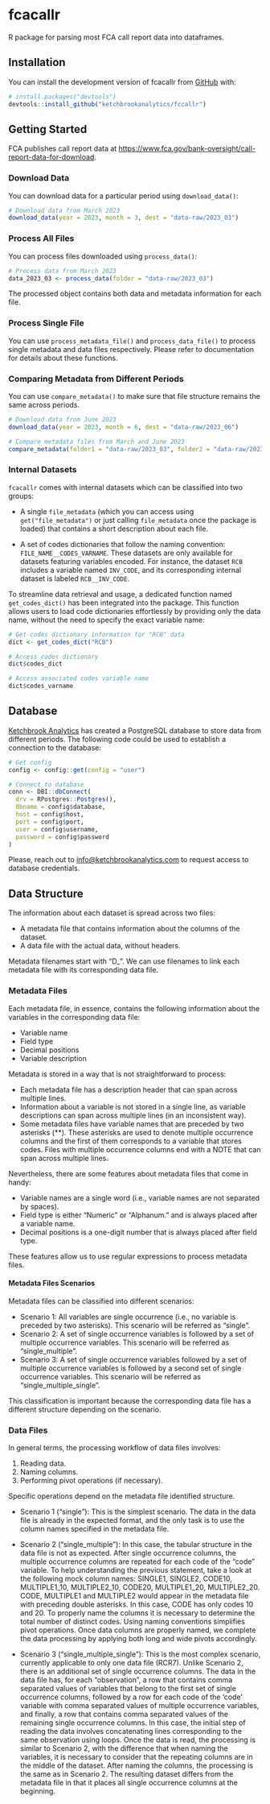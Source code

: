 
<!-- README.md is generated from README.Rmd. Please edit that file -->

# fcacallr

<!-- badges: start -->
<!-- badges: end -->

R package for parsing most FCA call report data into dataframes.

## Installation

You can install the development version of fcacallr from
[GitHub](https://github.com/) with:

``` r
# install.packages("devtools")
devtools::install_github("ketchbrookanalytics/fccallr")
```

## Getting Started

FCA publishes call report data at
<https://www.fca.gov/bank-oversight/call-report-data-for-download>.

### Download Data

You can download data for a particular period using `download_data()`:

``` r
# Download data from March 2023
download_data(year = 2023, month = 3, dest = "data-raw/2023_03")
```

### Process All Files

You can process files downloaded using `process_data()`:

``` r
# Process data from March 2023
data_2023_03 <- process_data(folder = "data-raw/2023_03")
```

The processed object contains both data and metadata information for
each file.

### Process Single File

You can use `process_metadata_file()` and `process_data_file()` to
process single metadata and data files respectively. Please refer to
documentation for details about these functions.

### Comparing Metadata from Different Periods

You can use `compare_metadata()` to make sure that file structure
remains the same across periods.

``` r
# Download data from June 2023
download_data(year = 2023, month = 6, dest = "data-raw/2023_06")

# Compare metadata files from March and June 2023
compare_metadata(folder1 = "data-raw/2023_03", folder2 = "data-raw/2023_06")
```

### Internal Datasets

`fcacallr` comes with internal datasets which can be classified into two
groups:

- A single `file_metadata` (which you can access using
  `get("file_metadata")` or just calling `file_metadata` once the
  package is loaded) that contains a short description about each file.

- A set of codes dictionaries that follow the naming convention:
  `FILE_NAME__CODES_VARNAME`. These datasets are only available for
  datasets featuring variables encoded. For instance, the dataset `RCB`
  includes a variable named `INV_CODE`, and its corresponding internal
  dataset is labeled `RCB__INV_CODE`.

To streamline data retrieval and usage, a dedicated function named
`get_codes_dict()` has been integrated into the package. This function
allows users to load code dictionaries effortlessly by providing only
the data name, without the need to specify the exact variable name:

``` r
# Get codes dictionary information for "RCB" data
dict <- get_codes_dict("RCB")

# Access codes dictionary
dict$codes_dict

# Access associated codes variable name
dict$codes_varname
```

## Database

[Ketchbrook Analytics](https://www.ketchbrookanalytics.com/) has created
a PostgreSQL database to store data from different periods. The
following code could be used to establish a connection to the database:

``` r
# Get config
config <- config::get(config = "user")

# Connect to database
conn <- DBI::dbConnect(
  drv = RPostgres::Postgres(),
  dbname = config$database,
  host = config$host,
  port = config$port,
  user = config$username,
  password = config$password
)
```

Please, reach out to
[info@ketchbrookanalytics.com](mailto:info@ketchbrookanalytics.com?subject=FCA%20Call%20Report%20Database)
to request access to database credentials.

## Data Structure

The information about each dataset is spread across two files:

- A metadata file that contains information about the columns of the
  dataset.
- A data file with the actual data, without headers.

Metadata filenames start with “D\_”. We can use filenames to link each
metadata file with its corresponding data file.

### Metadata Files

Each metadata file, in essence, contains the following information about
the variables in the corresponding data file:

- Variable name
- Field type
- Decimal positions
- Variable description

Metadata is stored in a way that is not straightforward to process:

- Each metadata file has a description header that can span across
  multiple lines.
- Information about a variable is not stored in a single line, as
  variable descriptions can span across multiple lines (in an
  inconsistent way).
- Some metadata files have variable names that are preceded by two
  asterisks (\*\*). These asterisks are used to denote multiple
  occurrence columns and the first of them corresponds to a variable
  that stores codes. Files with multiple occurrence columns end with a
  NOTE that can span across multiple lines.

Nevertheless, there are some features about metadata files that come in
handy:

- Variable names are a single word (i.e., variable names are not
  separated by spaces).
- Field type is either “Numeric” or “Alphanum.” and is always placed
  after a variable name.
- Decimal positions is a one-digit number that is always placed after
  field type.

These features allow us to use regular expressions to process metadata
files.

#### Metadata Files Scenarios

Metadata files can be classified into different scenarios:

- Scenario 1: All variables are single occurrence (i.e., no variable is
  preceded by two asterisks). This scenario will be referred as
  “single”.
- Scenario 2: A set of single occurrence variables is followed by a set
  of multiple occurrence variables. This scenario will be referred as
  “single_multiple”.
- Scenario 3: A set of single occurrence variables followed by a set of
  multiple occurrence variables is followed by a second set of single
  occurrence variables. This scenario will be referred as
  “single_multiple_single”.

This classification is important because the corresponding data file has
a different structure depending on the scenario.

### Data Files

In general terms, the processing workflow of data files involves:

1.  Reading data.
2.  Naming columns.
3.  Performing pivot operations (if necessary).

Specific operations depend on the metadata file identified structure.

- Scenario 1 (“single”): This is the simplest scenario. The data in the
  data file is already in the expected format, and the only task is to
  use the column names specified in the metadata file.

- Scenario 2 (“single_multiple”): In this case, the tabular structure in
  the data file is not as expected. After single occurrence columns, the
  multiple occurrence columns are repeated for each code of the “code”
  variable. To help understanding the previous statement, take a look at
  the following mock column names: SINGLE1, SINGLE2, CODE10,
  MULTIPLE1_10, MULTIPLE2_10, CODE20, MULTIPLE1_20, MULTIPLE2_20. CODE,
  MULTIPLE1 and MULTIPLE2 would appear in the metadata file with
  preceding double asterisks. In this case, CODE has only codes 10
  and 20. To properly name the columns it is necessary to determine the
  total number of distinct codes. Using naming conventions simplifies
  pivot operations. Once data columns are properly named, we complete
  the data processing by applying both long and wide pivots accordingly.

- Scenario 3 (“single_multiple_single”): This is the most complex
  scenario, currently applicable to only one data file (RCR7). Unlike
  Scenario 2, there is an additional set of single occurrence columns.
  The data in the data file has, for each “observation”, a row that
  contains comma separated values of variables that belong to the first
  set of single occurrence columns, followed by a row for each code of
  the ‘code’ variable with comma separated values of multiple occurrence
  variables, and finally, a row that contains comma separated values of
  the remaining single occurrence columns. In this case, the initial
  step of reading the data involves concatenating lines corresponding to
  the same observation using loops. Once the data is read, the
  processing is similar to Scenario 2, with the difference that when
  naming the variables, it is necessary to consider that the repeating
  columns are in the middle of the dataset. After naming the columns,
  the processing is the same as in Scenario 2. The resulting dataset
  differs from the metadata file in that it places all single occurrence
  columns at the beginning.
